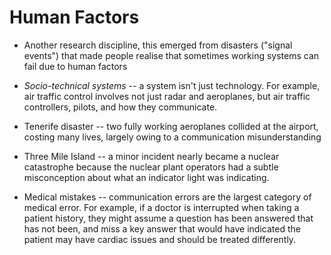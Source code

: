 # Human Factors

- Another research discipline, this emerged from disasters ("signal events") that made people realise that sometimes working systems can fail due to human factors

- *Socio-technical systems* -- a system isn't just technology. For example, air traffic control involves not just radar and aeroplanes, but air traffic controllers, pilots, and how they communicate.

- Tenerife disaster -- two fully working aeroplanes collided at the airport, costing many lives, largely owing to a communication misunderstanding

- Three Mile Island -- a minor incident nearly became a nuclear catastrophe because the nuclear plant operators had a subtle misconception about what an indicator light was indicating.

- Medical mistakes -- communication errors are the largest category of medical error. For example, if a doctor is interrupted when taking a patient history, they might assume a question has been answered that has not been, and miss a key answer that would have indicated the patient may have cardiac issues and should be treated differently.
